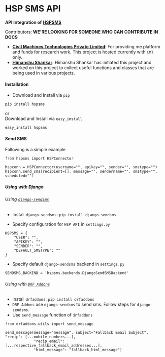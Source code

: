 # HSP SMS API

**API Integration of [HSPSMS](http://sms.hspsms.com)**<br>

Contributors: **WE'RE LOOKING FOR SOMEONE WHO CAN CONTRIBUTE IN DOCS**
- **[Civil Machines Technologies Private Limited](https://github.com/civilmahines)**: For providing me platform and
funds for research work. This project is hosted currently with `CMT` only. 
- **[Himanshu Shankar](https://github.com/iamhssingh)**: Himanshu Shankar has initiated this project and worked on this
project to collect useful functions and classes that are being used in various projects.

#### Installation

- Download and Install via `pip`
```
pip install hspsms
```
or<br>
Download and Install via `easy_install`
```
easy_install hspsms
```

#### Send SMS
Following is a simple example
```
from hspsms import HSPConnector

hspconn = HSPConnector(username="", apikey="", sender="", smstype="")
hspconn.send_sms(recipient=[], message="", sendername="", smstype="", scheduled="")
```

##### Using with Django
###### Using [`django-sendsms`](https://github.com/stefanfoulis/django-sendsms)
- Install `django-sendsms`: `pip install django-sendsms`

- Specify configuration for `HSP API` in `settings.py`
```
HSPSMS = {
    "USER": "",
    "APIKEY": "",
    "SENDER": "",
    "DEFAULT_SMSTYPE": ""
}
```

- Specify default `django-sendsms` backend in `settings.py`
```
SENDSMS_BACKEND = 'hspsms.backends.DjangoSendSMSBackend'
```

###### Using with [`DRF Addons`]((https://github.com/101loop/drf-addons))
- Install `drfaddons`: `pip install drfaddons`
- `DRF Addons` use `django-sendsms` to send sms. Follow steps for `django-sendsms`.
- Use `send_message` function of `drfaddons`
```
from drfaddons.utils import send_message

send_message(message="message", subject="Fallback Email Subject", "recip": [...mobile_numbers...],
             "recip_email": [...respective_fallback_email_addresses...],
             "html_message": "fallback_html_message")
```

